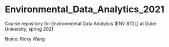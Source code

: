 # Environmental_Data_Analytics_2021
Course repository for Environmental Data Analytics (ENV 872L) at Duke University, spring 2021

Name: Ricky Wang